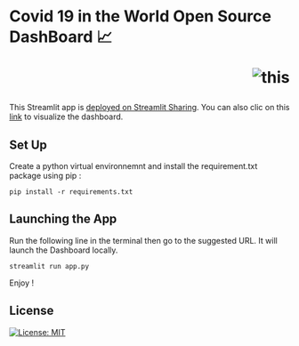 # Covid 19 in the World Open Source DashBoard 📈  <p style='text-align: right;'> ![this](https://coronavirus.jhu.edu/static/media/jhu-logo-white-horizontal.68872b26.svg) </p>

This Streamlit app is [deployed on Streamlit Sharing](https://share.streamlit.io/). You can also clic on this [link](https://share.streamlit.io/yuliianikolaenko/covid_dashboard_proglib/main) to visualize the dashboard.

 ## Set Up 
 
Create a python virtual environnemnt and install the requirement.txt package using pip :

```
pip install -r requirements.txt
```


## Launching the App

Run the following line in the terminal then go to the suggested URL. It will launch the Dashboard locally.

```
streamlit run app.py
```
Enjoy ! 


## License

[![License: MIT](https://img.shields.io/badge/License-MIT-yellow.svg)](https://opensource.org/licenses/MIT)


